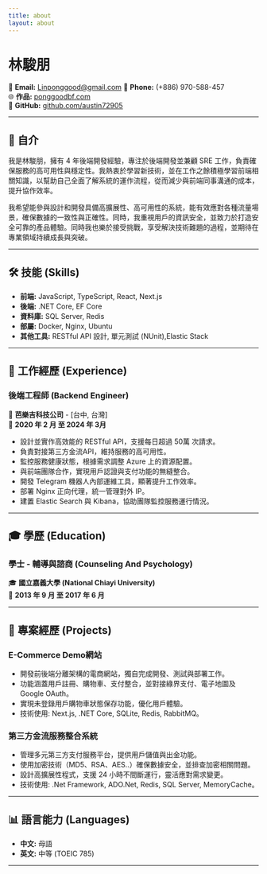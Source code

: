 ```yaml
---
title: about
layout: about
---
```


# 林駿朋

📧 **Email:** Linponggood@gmail.com 
📱 **Phone:** (+886) 970-588-457  
🌐 **作品:** [ponggoodbf.com](https://ponggoodbf.com/)   
🐙 **GitHub:** [github.com/austin72905](https://github.com/austin72905)  

---

## 🎯 **自介**

我是林駿朋，擁有 4 年後端開發經驗，專注於後端開發並兼顧 SRE 工作，負責確保服務的高可用性與穩定性。我熱衷於學習新技術，並在工作之餘積極學習前端相關知識，以幫助自己全面了解系統的運作流程，從而減少與前端同事溝通的成本，提升協作效率。

我希望能參與設計和開發具備高擴展性、高可用性的系統，能有效應對各種流量場景，確保數據的一致性與正確性。同時，我重視用戶的資訊安全，並致力於打造安全可靠的產品體驗。同時我也樂於接受挑戰，享受解決技術難題的過程，並期待在專業領域持續成長與突破。


---

## 🛠️ **技能 (Skills)**


- **前端:** JavaScript, TypeScript, React, Next.js
- **後端:** .NET Core, EF Core
- **資料庫:** SQL Server, Redis
- **部屬:** Docker, Nginx, Ubuntu 
- **其他工具:** RESTful API 設計, 單元測試 (NUnit),Elastic Stack


---

## 💼 **工作經歷 (Experience)**

### **後端工程師 (Backend Engineer)**  
🏢 **芭樂吉科技公司** - [台中, 台灣]  
📅 **2020 年 2 月 至 2024 年 3月**

- 設計並實作高效能的 RESTful API，支援每日超過 50萬 次請求。
- 負責對接第三方金流API，維持服務的高可用性。
- 監控服務健康狀態，根據需求調整 Azure 上的資源配置。
- 與前端團隊合作，實現用戶認證與支付功能的無縫整合。
- 開發 Telegram 機器人內部運維工具，顯著提升工作效率。
- 部署 Nginx 正向代理，統一管理對外 IP。
- 建置 Elastic Search 與 Kibana，協助團隊監控服務運行情況。

---

## 🎓 **學歷 (Education)**

### **學士 - 輔導與諮商 (Counseling And Psychology)**  
🎓 **國立嘉義大學 (National Chiayi University)**  
📅 **2013 年 9 月 至 2017 年 6 月**


---

## 📂 **專案經歷 (Projects)**

### **E-Commerce Demo網站**
- 開發前後端分離架構的電商網站，獨自完成開發、測試與部署工作。
- 功能涵蓋用戶註冊、購物車、支付整合，並對接綠界支付、電子地圖及 Google OAuth。
- 實現未登錄用戶購物車狀態保存功能，優化用戶體驗。
- 技術使用: Next.js, .NET Core, SQLite, Redis, RabbitMQ。

### **第三方金流服務整合系統**
- 管理多元第三方支付服務平台，提供用戶儲值與出金功能。
- 使用加密技術（MD5、RSA、AES..）確保數據安全，並排查加密相關問題。
- 設計高擴展性程式，支援 24 小時不間斷運行，靈活應對需求變更。
- 技術使用: .Net Framework, ADO.Net, Redis, SQL Server, MemoryCache。

---

## 📊 **語言能力 (Languages)**

- **中文:** 母語
- **英文:** 中等 (TOEIC 785)

---


